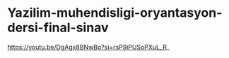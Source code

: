 # Yazilim-muhendisligi-oryantasyon-dersi-final-sinav
https://youtu.be/DgAgx8BNwBo?si=rsP9iPUSoPXuL_R_
